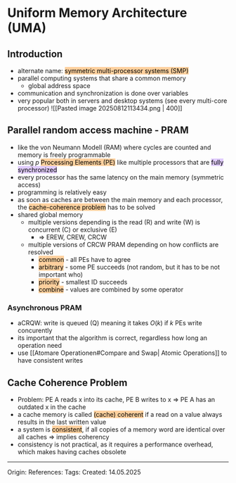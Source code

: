 # Uniform Memory Architecture (UMA)

## Introduction

- alternate name: <mark style="background: #FFB86CA6;">symmetric multi-processor systems (SMP)</mark>
- parallel computing systems that share a common memory 
	- global address space
- communication and synchronization is done over variables
- very popular both in servers and desktop systems (see every multi-core processor)
![[Pasted image 20250812113434.png | 400]]

## Parallel random access machine - PRAM 

- like the von Neumann Modell (RAM) where cycles are counted and memory is freely programmable
- using $p$ <mark style="background: #FFB86CA6;">Processing Elements (PE)</mark> like multiple processors that are <mark style="background: #D2B3FFA6;">fully synchronized</mark>
- every processor has the same latency on the main memory (symmetric access)
- programming is relatively easy
- as soon as caches are between the main memory and each processor, the <mark style="background: #FFB86CA6;">cache-coherence problem</mark> has to be solved
- shared global memory
	- multiple versions depending is the read (R) and write (W) is concurrent (C) or exclusive (E)
		- => EREW, CREW, CRCW
	- multiple versions of CRCW PRAM depending on how conflicts are resolved
		- <mark style="background: #FFB86CA6;">common</mark> - all PEs have to agree
		- <mark style="background: #FFB86CA6;">arbitrary</mark> - some PE succeeds (not random, but it has to be not important who)
		- <mark style="background: #FFB86CA6;">priority</mark> - smallest ID succeeds
		- <mark style="background: #FFB86CA6;">combine</mark> - values are combined by some operator

### Asynchronous PRAM

- aCRQW: write is queued (Q) meaning it takes $O(k)$ if $k$ PEs write concurently
- its important that the algorithm is correct, regardless how long an operation need
- use [[Atomare Operationen#Compare and Swap| Atomic Operations]] to have consistent writes
## Cache Coherence Problem

- Problem: PE A reads x into its cache, PE B writes to x => PE A has an outdated x in the cache
- a cache memory is called <mark style="background: #FFB86CA6;">(cache) coherent</mark> if a read on a value always results in the last written value
- a system is <mark style="background: #FFB86CA6;">consistent</mark>, if all copies of a memory word are identical over all caches => implies coherency
- consistency is not practical, as it requires a performance overhead, which makes having caches obsolete

---

Origin: 
References: 
Tags: 
Created: 14.05.2025


